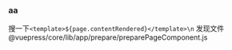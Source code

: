 ### aa

搜一下`<template>${page.contentRendered}</template>\n`
发现文件
@vuepress/core/lib/app/prepare/preparePageComponent.js

 